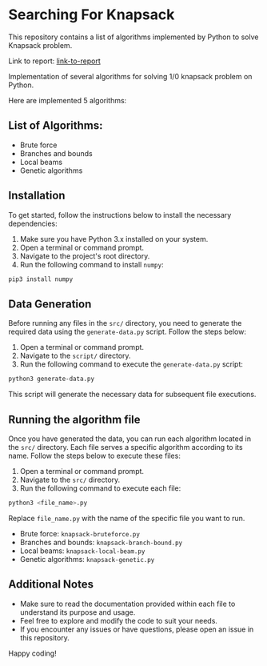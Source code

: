 # Searching For Knapsack

This repository contains a list of algorithms implemented by Python to solve Knapsack problem.

Link to report: [link-to-report](https://docs.google.com/document/d/1THMnSFJGdC9_s_IoWq08Qym4eB9wmkJr2G_1JIDEjrw/edit?usp=sharing)

Implementation of several algorithms for solving 1/0 knapsack problem on Python.

Here are implemented 5 algorithms:

## List of Algorithms:

- Brute force
- Branches and bounds
- Local beams
- Genetic algorithms

## Installation

To get started, follow the instructions below to install the necessary dependencies:

1. Make sure you have Python 3.x installed on your system.
2. Open a terminal or command prompt.
3. Navigate to the project's root directory.
4. Run the following command to install `numpy`:

```bash
pip3 install numpy
```

## Data Generation

Before running any files in the `src/` directory, you need to generate the required data using the `generate-data.py` script. Follow the steps below:

1. Open a terminal or command prompt.
2. Navigate to the `script/` directory.
3. Run the following command to execute the `generate-data.py` script:
```bash
python3 generate-data.py
```
This script will generate the necessary data for subsequent file executions.

## Running the algorithm file

Once you have generated the data, you can run each algorithm located in the `src/` directory. Each file serves a specific algorithm according to its name. Follow the steps below to execute these files:

1. Open a terminal or command prompt.
2. Navigate to the `src/` directory.
3. Run the following command to execute each file:
```bash
python3 <file_name>.py
```

Replace `file_name.py` with the name of the specific file you want to run.
- Brute force: `knapsack-bruteforce.py`
- Branches and bounds: `knapsack-branch-bound.py`
- Local beams: `knapsack-local-beam.py`
- Genetic algorithms: `knapsack-genetic.py`


## Additional Notes

- Make sure to read the documentation provided within each file to understand its purpose and usage.
- Feel free to explore and modify the code to suit your needs.
- If you encounter any issues or have questions, please open an issue in this repository.

Happy coding!


